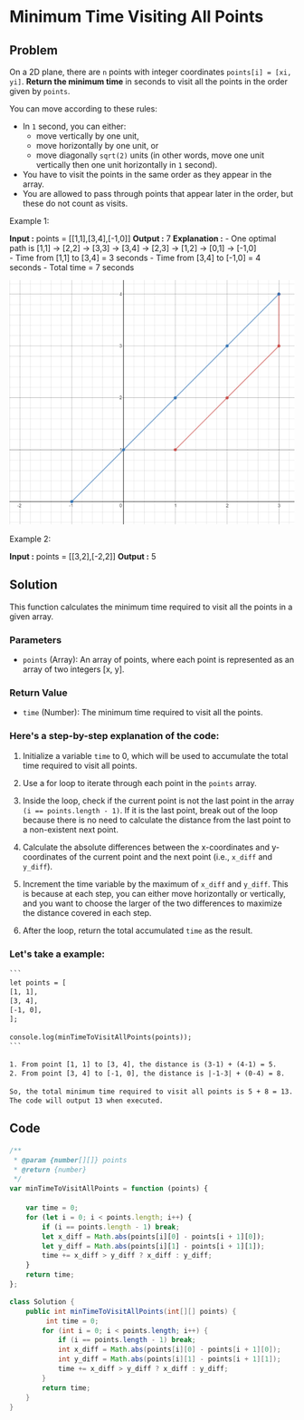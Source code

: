 # Minimum Time Visiting All Points


## Problem 
On a 2D plane, there are `n` points with integer coordinates `points[i] = [xi, yi]`. **Return the minimum time** in seconds to visit all the points in the order given by `points`.

You can move according to these rules:

* In `1` second, you can either:
    * move vertically by one unit,
    * move horizontally by one unit, or
    * move diagonally `sqrt(2)` units (in other words, move one unit vertically then one unit horizontally in `1` second).
* You have to visit the points in the same order as they appear in the array.
* You are allowed to pass through points that appear later in the order, but these do not count as visits.

Example 1:

**Input :** points = [[1,1],[3,4],[-1,0]]
**Output :** 7
**Explanation :** 
    - One optimal path is [1,1] -> [2,2] -> [3,3] -> [3,4] -> [2,3] -> [1,2] -> [0,1] -> [-1,0]   
    - Time from [1,1] to [3,4] = 3 seconds 
    - Time from [3,4] to [-1,0] = 4 seconds
    - Total time = 7 seconds

![Exaple 1](./example_1.png)

Example 2:

**Input :** points = [[3,2],[-2,2]]
**Output :** 5


## Solution

This function calculates the minimum time required to visit all the points in a given array.

### Parameters

- `points` (Array): An array of points, where each point is represented as an array of two integers [x, y].

### Return Value

- `time` (Number): The minimum time required to visit all the points.

### Here's a step-by-step explanation of the code:

1. Initialize a variable `time` to 0, which will be used to accumulate the total time required to visit all points.

2. Use a for loop to iterate through each point in the `points` array.

3. Inside the loop, check if the current point is not the last point in the array `(i == points.length - 1)`. If it is the last point, break out of the loop because there is no need to calculate the distance from the last point to a non-existent next point.

4. Calculate the absolute differences between the x-coordinates and y-coordinates of the current point and the next point (i.e., `x_diff` and `y_diff`).

5. Increment the time variable by the maximum of `x_diff` and `y_diff`. This is because at each step, you can either move horizontally or vertically, and you want to choose the larger of the two differences to maximize the distance covered in each step.

6. After the loop, return the total accumulated `time` as the result.


### Let's take a example:

    ```
    let points = [
    [1, 1],
    [3, 4],
    [-1, 0],
    ];

    console.log(minTimeToVisitAllPoints(points));
    ```

    1. From point [1, 1] to [3, 4], the distance is (3-1) + (4-1) = 5.
    2. From point [3, 4] to [-1, 0], the distance is |-1-3| + (0-4) = 8.
    
    So, the total minimum time required to visit all points is 5 + 8 = 13. The code will output 13 when executed.




## Code 
``` JavaScript []
/**
 * @param {number[][]} points
 * @return {number}
 */
var minTimeToVisitAllPoints = function (points) {

    var time = 0;
    for (let i = 0; i < points.length; i++) {
        if (i == points.length - 1) break;
        let x_diff = Math.abs(points[i][0] - points[i + 1][0]);
        let y_diff = Math.abs(points[i][1] - points[i + 1][1]);
        time += x_diff > y_diff ? x_diff : y_diff;
    }
    return time;
};
```
``` Java []
class Solution {
    public int minTimeToVisitAllPoints(int[][] points) {
         int time = 0;
        for (int i = 0; i < points.length; i++) {
            if (i == points.length - 1) break;
            int x_diff = Math.abs(points[i][0] - points[i + 1][0]);
            int y_diff = Math.abs(points[i][1] - points[i + 1][1]);
            time += x_diff > y_diff ? x_diff : y_diff;
        }
        return time;
    }
}
```